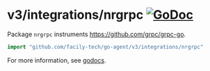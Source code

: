 # v3/integrations/nrgrpc [![GoDoc](https://godoc.org/github.com/facily-tech/go-agent/v3/integrations/nrgrpc?status.svg)](https://godoc.org/github.com/facily-tech/go-agent/v3/integrations/nrgrpc)

Package `nrgrpc` instruments https://github.com/grpc/grpc-go.

```go
import "github.com/facily-tech/go-agent/v3/integrations/nrgrpc"
```

For more information, see
[godocs](https://godoc.org/github.com/facily-tech/go-agent/v3/integrations/nrgrpc).

